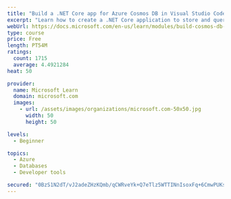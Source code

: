 ```yaml
---
title: "Build a .NET Core app for Azure Cosmos DB in Visual Studio Code"
excerpt: "Learn how to create a .NET Core application to store and query data in Azure Cosmos DB by using Visual Studio Code."
webUrl: https://docs.microsoft.com/en-us/learn/modules/build-cosmos-db-app-with-vscode/
type: course
price: Free
length: PT54M
ratings:
  count: 1715
  average: 4.4921284
heat: 50

provider:
  name: Microsoft Learn
  domain: microsoft.com
  images:
    - url: /assets/images/organizations/microsoft.com-50x50.jpg
      width: 50
      height: 50

levels:
  - Beginner

topics:
  - Azure
  - Databases
  - Developer tools

secured: "0BzS1N2dT/vJ2adeZHzKQmb/qCWRveYk+Q7eTlz5WTTINnIsoxFq+6CmwPUKsJ/P58wORFUd45tXoVXgsALtotKi4+8hNKvhEyxQTHd42/nyjlzWMiy5EG6cLqjsANmNRWv9EJhVwhFHhwi1vZUjLc5gzzyKZYnUOB24tTyktfyR7Z3Ffippi5mHuau1Mroozgsn1kAOYBkQxOHMsUh55mDClJxZkSJyVW6aOEd3n99kMtE+F19BkhmQ7vav82nURvhJ6WuLkcKmWIJ5HZoATAMLWAgSUdwsTvFEjVM33zNnuk9EK4LcugePg4QQeCcljDRbfPOEAt2kykK70bNesS4ZhpE5nsZ2/TfxBM6dYw+dP4e3UOP1YaLvDDIp1qgOZlFfp5PtIT4sGb1l6TFDo/YApIqdWleLGe96xG+VHXI=;GUZnkW/5/rh47nF608GlMA=="
---
```


